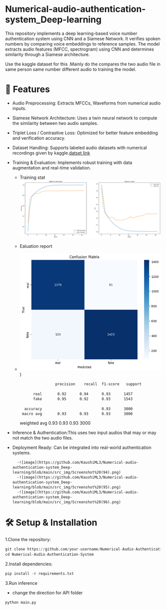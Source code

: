 # Numerical-audio-authentication-system_Deep-learning
This repository implements a deep learning-based voice number authentication system using CNN and a Siamese Network. It verifies spoken numbers by comparing voice embeddings to reference samples. The model extracts audio features (MFCC, spectrogram) using CNN and determines similarity through a Siamese architecture. 

Use the kaggle dataset for this .Mainly do the compares the two audio file in same person same number different audio to training the model.

# 📌 Features
- Audio Preprocessing: Extracts MFCCs, Waveforms from numerical audio inputs.

- Siamese Network Architecture: Uses a twin neural network to compute the similarity between two audio samples.

- Triplet Loss / Contrastive Loss: Optimized for better feature embedding and verification accuracy.

- Dataset Handling: Supports labeled audio datasets with numerical recordings given by kaggle.[datset link](https://www.kaggle.com/datasets/sripaadsrinivasan/audio-mnist)

- Training & Evaluation: Implements robust training with data augmentation and real-time validation.
    - Training stat
       ![image](https://github.com/KaushiML3/Numerical-audio-authentication-system_Deep-learning/blob/main/src_img/download.png)
    - Ealuation report
    - ![image](https://github.com/KaushiML3/Numerical-audio-authentication-system_Deep-learning/blob/main/src_img/download%20(1).png))

                          precision    recall  f1-score   support
        
                real       0.92      0.94      0.93      1457
                fake       0.95      0.92      0.93      1543
        
            accuracy                           0.93      3000
           macro avg       0.93      0.93      0.93      3000
        weighted avg       0.93      0.93      0.93      3000
      
   
       

- Inference & Authentication:This uses two input audios that may or may not match the two audio files.

- Deployment Ready: Can be integrated into real-world authentication systems.

        -![image](https://github.com/KaushiML3/Numerical-audio-authentication-system_Deep-learning/blob/main/src_img/Screenshot%20(94).png)
        -![image](https://github.com/KaushiML3/Numerical-audio-authentication-system_Deep-learning/blob/main/src_img/Screenshot%20(95).png)
        -![image](https://github.com/KaushiML3/Numerical-audio-authentication-system_Deep-learning/blob/main/src_img/Screenshot%20(96).png)
        



# 🛠️ Setup & Installation

1.Clone the repository:
```python
git clone https://github.com/your-username/Numerical-Audio-Authentication-System.git
cd Numerical-Audio-Authentication-System
```

2.Install dependencies:
```python
pip install -r requirements.txt

```

3.Run inference
- change the direction for API folder
```python
python main.py

```


